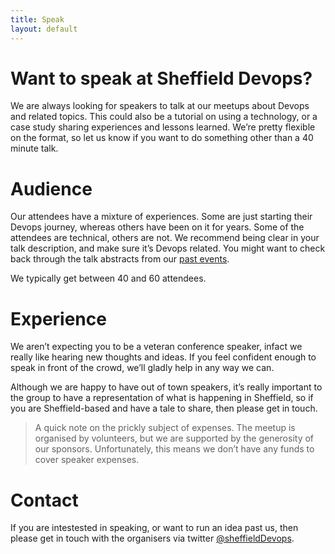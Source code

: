 ```yaml
---
title: Speak
layout: default
---
```


# Want to speak at Sheffield Devops?

We are always looking for speakers to talk at our meetups about Devops and related topics. This could also be a tutorial on using a technology, or a case study sharing experiences and lessons learned. We’re pretty flexible on the format, so let us know if you want to do something other than a 40 minute talk.

# Audience

Our attendees have a mixture of experiences. Some are just starting their Devops journey, whereas others have been on it for years. Some of the attendees are technical, others are not. We recommend being clear in your talk description, and make sure it’s Devops related. You might want to check back through the talk abstracts from our [past events](/previous).

We typically get between 40 and 60 attendees.

# Experience

We aren’t expecting you to be a veteran conference speaker, infact we really like hearing new thoughts and ideas. If you feel confident enough to speak in front of the crowd, we’ll gladly help in any way we can.

Although we are happy to have out of town speakers, it’s really important to the group to have a representation of what is happening in Sheffield, so if you are Sheffield-based and have a tale to share, then please get in touch.

>A quick note on the prickly subject of expenses. The meetup is organised by volunteers, but we are supported by the generosity of our sponsors. Unfortunately, this means we don’t have any funds to cover speaker expenses.

# Contact

If you are intestested in speaking, or want to run an idea past us, then please get in touch with the organisers via twitter [@sheffieldDevops](https://twitter.com/sheffieldDevops).
